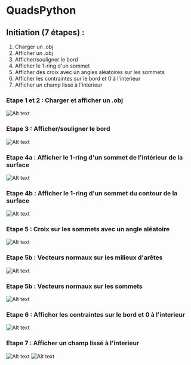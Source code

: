 # QuadsPython

## Initiation (7 étapes) :

1) Charger un .obj
2) Afficher un .obj
3) Afficher/souligner le bord
4) Afficher le 1-ring d'un sommet
5) Afficher des croix avec un angles aléatoires sur les sommets
6) Afficher les contraintes sur le bord et 0 à l'interieur
7) Afficher un champ lissé à l'interieur

### Etape 1 et 2 : Charger et afficher un .obj

![Alt text](/screenshots/ObjCreator.png?raw=true "Optional Title")

### Etape 3 : Afficher/souligner le bord

![Alt text](/screenshots/surface_entouree.png?raw=true "Optional Title")

### Etape 4a : Afficher le 1-ring d'un sommet de l'intérieur de la surface

![Alt text](/screenshots/capturewith1ring.png?raw=true "Optional Title")

### Etape 4b : Afficher le 1-ring d'un sommet du contour de la surface

![Alt text](/screenshots/1ringSurunbord.png?raw=true "Optional Title")


### Etape 5 : Croix sur les sommets avec un angle aléatoire

![Alt text](/screenshots/croixaleatoires.png?raw=true "Optional Title")

### Etape 5b : Vecteurs normaux sur les milieux d'arêtes

![Alt text](/screenshots/vecteursnormauxsurcanard.png?raw=true "Optional Title")


### Etape 5b : Vecteurs normaux sur les sommets

![Alt text](/screenshots/deuxiemeessai.png?raw=true "Optional Title")


### Etape 6 : Afficher les contraintes sur le bord et 0 à l'interieur

![Alt text](/screenshots/contraintes.png?raw=true "Optional Title")


### Etape 7 : Afficher un champ lissé à l'interieur

![Alt text](/screenshots/deuxiemeessai.png?raw=true "Optional Title")
![Alt text](/screenshots/duck_example.png?raw=true "Optional Title")
